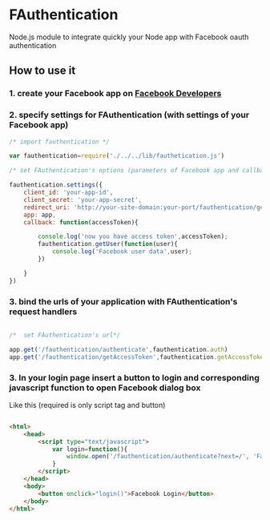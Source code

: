# FAuthentication


Node.js module to integrate quickly your Node app with Facebook oauth authentication



## How to use it

### 1. create your Facebook app on [Facebook Developers](https://developers.facebook.com/apps)

### 2. specify settings for FAuthentication (with settings of your Facebook app)

```js
/* import fauthentication */

var fauthentication=require('./../../lib/fauthetication.js')

/* set FAuthentication's options (parameters of Facebook app and callbacks) */

fauthentication.settings({
    client_id: 'your-app-id',
    client_secret: 'your-app-secret',
    redirect_uri: 'http://your-site-domain:your-port/fauthentication/getAccessToken',
    app: app,
    callback: function(accessToken){

        console.log('now you have access token',accessToken);
        fauthentication.getUser(function(user){
            console.log('Facebook user data',user);
        })

    }
})
```


### 3. bind the urls of your application with FAuthentication's request handlers 

```js

/*  set FAuthentication's url*/

app.get('/fauthentication/authenticate',fauthentication.auth)
app.get('/fauthentication/getAccessToken',fauthentication.getAccessToken) /* this must be according to `redirect_uri` settings (see above) */

``` 

### 3. In your login page insert a button to login and corresponding javascript function to open Facebook dialog box

Like this (required is only script tag and button)

```html

<html>
	<head>
		<script type="text/javascript">
			var login=function(){
				window.open('/fauthentication/authenticate?next=/', 'Facebook Login', 'width=300px, height=300');
			}
		</script>
	</head>
	<body>
		<button onclick="login()">Facebook Login</button>
	</body>
</html>

``` 
